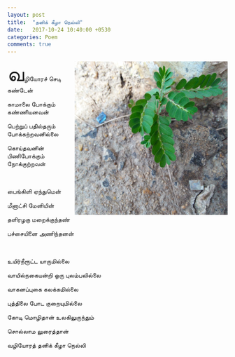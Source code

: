```yaml
---
layout: post
title:  "தனிக் கீழா நெல்லி"
date:   2017-10-24 10:40:00 +0530
categories: Poem
comments: true
---
```


<img src="/images/2017-10-24/thani_keezha_nelli.jpg" alt="தனிக் கீழா நெல்லி" width="350px" height="350px" style="float: right"/>

<span style="font-size: 35pt">வ</span>ழியோரச் செடி கண்டேன்

காமாலை போக்கும் கண்ணியனவன்

பெற்றுப் பதில்தரும் போக்கற்றவனில்லை

கொய்தவனின் பிணிபோக்கும் நோக்குற்றவன்

&nbsp;&nbsp;

பைங்கிளி ஏந்துமென்

மீனாட்சி மேனியின்

தளிரழகு மறைக்குந்தண்

பச்சையினை அணிந்தனன்


&nbsp;&nbsp;

உயிர்நீரூட்ட யாருமில்லை

வாயில்நகையன்றி ஒரு புலம்பலில்லை

வாகனப்புகை கலக்கமில்லை

புத்திலை போட குறையுமில்லை

கோடி மொழிதான் உலகிலுருந்தும்

சொல்லாம லுரைத்தான்

வழியோரத் தனிக் கீழா நெல்லி
